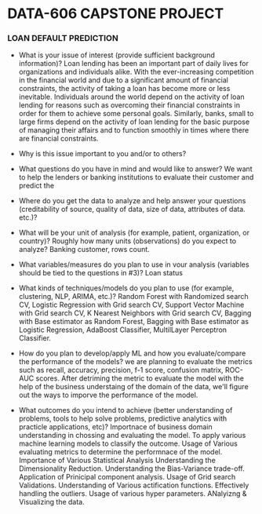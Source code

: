 # DATA-606 CAPSTONE PROJECT
### LOAN DEFAULT PREDICTION
- What is your issue of interest (provide sufficient background information)?
Loan lending has been an important part of daily lives for organizations and individuals alike. With the ever-increasing competition in the financial world and due to a significant amount of financial constraints, the activity of taking a loan has become more or less inevitable. Individuals around the world depend on the activity of loan lending for reasons such as overcoming their financial constraints in order for them to achieve some personal goals. Similarly, banks, small to large firms depend on the activity of loan lending for the basic purpose of managing their affairs and to function smoothly in times where there are financial constraints.

- Why is this issue important to you and/or to others?

- What questions do you have in mind and would like to answer?
 We want to help the lenders or banking institutions to evaluate their customer and predict the  
 
- Where do you get the data to analyze and help answer your questions (creditability of source, quality of data, size of data, attributes of data. etc.)?

- What will be your unit of analysis (for example, patient, organization, or country)? Roughly how many units (observations) do you expect to analyze?
 Banking customer, rows count.
 
- What variables/measures do you plan to use in vour analysis (variables should be tied to the questions in #3)?
Loan status

- What kinds of techniques/models do you plan to use (for example, clustering, NLP, ARIMA, etc.)?
Random Forest with Randomized search CV, Logistic Regression with Grid search CV, Support Vector Machine with Grid search CV, K Nearest Neighbors with Grid search CV, Bagging with Base estimator as Random Forest, Bagging with Base estimator as Logistic Regression, AdaBoost Classifier, MultilLayer Perceptron Classifier.

- How do you plan to develop/apply ML and how you evaluate/compare the performance of the models?
we are planning to evaluate the metrics such as recall, accuracy, precision, f-1 score, confusion matrix, ROC-AUC scores. After detriming the metric to evaluate the model with the help of the business understaing of the domain of the data, we'll figure out the ways to imporve the performance of the model.

- What outcomes do you intend to achieve (better understanding of problems, tools to help solve problems, predictive analytics with practicle applications, etc)?
Importnace of business domain understanding in chossing and evaluating the model.
To apply various machine learning models to classify the outcome.
Usage of Various evaluating metrics to determine the performnace of the model.
Importance of Various Statistical Analysis
Understanding the Dimensionality Reduction.
Understanding the Bias-Variance trade-off.
Application of Prinicipal component analysis.
Usage of Grid search Validations.
Understanding of Various actification functions. 
Effectively handling the outliers.
Usage of various hyper parameters.
ANalyizng & Visualizing the data.

